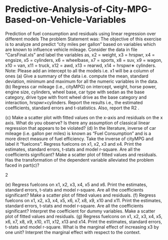 # Predictive-Analysis-of-City-MPG-Based-on-Vehicle-Variables
Prediction of fuel consumption and residuals using linear regression over different models 
The problem Statement was:
The objective of this exercise is to analyze and predict
“city miles per gallon” based on variables which are known to influence vehicle mileage. Consider
the data in file “CarsFinal.xls” and label the variables as,
x2 = weight, x3 = hrspwr, x4 = engsize, x5 = cylinders, x6 = wheelbase, x7 = sports, x8 = suv,
x9 = wagon, x10 = van, x11 = truck, x12 = awd, x13 = rearwd, x14 = hrspwr∗ cylinders.
Note: Please add an intercept to all the models i.e. x1 will be a column of ones
(a) Give a summary of the data i.e. compute the mean, standard deviation, minimum and
maximum for all the numeric variables in the data.
(b) Regress car mileage (i.e., cityMPG) on intercept, weight, horse power, engine size, cylinders,
wheel base, car type with sedan as the base category, drive type with front wheel drive as
the base category and interaction, hrspwr×cylinders. Report the results i.e., the estimated
coefficients, standard errors and t-statistics. Also, report the R2
.

(c) Make a scatter plot with fitted values on the x-axis and residuals on the x axis. What do you
observe? Is there any assumption of classical linear regression that appears to be violated?
(d) In the literature, inverse of car mileage (i.e. gallon per miles) is known as “Fuel Consumption”
and is a more direct measure of fuel efficiency. Take the inverse of cityMPG and label it
“fuelcons”. Regress fuelcons on x1, x2, x3 and x4. Print the estimates, standard errors,
t-stats and model r-square. Are all the coefficients significant? Make a scatter plot of fitted
values and residuals. Has the transformation of the dependent variable alleviated the problem
faced in part(c)?

2

(e) Regress fuelcons on x1, x2, x3, x4, x5 and x6. Print the estimates, standard errors, t-stats
and model r-square. Are all the coefficients significant? Make a scatter plot of fitted values
and residuals.
(f) Regress fuelcons on x1, x2, x3, x4, x5, x6, x7, x8, x9, x10 and x11. Print the estimates,
standard errors, t-stats and model r-square. Are all the coefficients significant? Interpret the
coefficient for dummy variables. Make a scatter plot of fitted values and residuals.
(g) Regress fuelcons on x1, x2, x3, x4, x5, x6, x7, x8, x9, x10, x11, x12, x13 and x14. Print
the estimates, standard errors, t-stats and model r-square. What is the marginal effect of
increasing x3 by one unit? Interpret the marginal effect with respect to the context.
